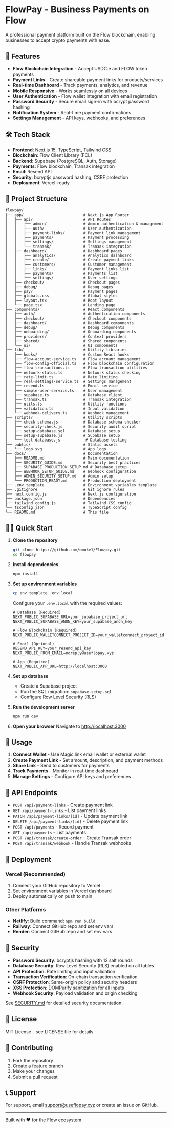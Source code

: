# FlowPay - Business Payments on Flow

A professional payment platform built on the Flow blockchain, enabling businesses to accept crypto payments with ease.

## 🚀 Features

- **Flow Blockchain Integration** - Accept USDC.e and FLOW token payments
- **Payment Links** - Create shareable payment links for products/services
- **Real-time Dashboard** - Track payments, analytics, and revenue
- **Mobile Responsive** - Works seamlessly on all devices
- **User Authentication** - Flow wallet integration with email registration
- **Password Security** - Secure email sign-in with bcrypt password hashing
- **Notification System** - Real-time payment confirmations
- **Settings Management** - API keys, webhooks, and preferences

## 🛠️ Tech Stack

- **Frontend**: Next.js 15, TypeScript, Tailwind CSS
- **Blockchain**: Flow Client Library (FCL)
- **Backend**: Supabase (PostgreSQL, Auth, Storage)
- **Payments**: Flow blockchain, Transak integration
- **Email**: Resend API
- **Security**: bcryptjs password hashing, CSRF protection
- **Deployment**: Vercel-ready

## 📁 Project Structure

```
flowpay/
├── app/                          # Next.js App Router
│   ├── api/                      # API Routes
│   │   ├── admin/                # Admin authentication & management
│   │   ├── auth/                 # User authentication
│   │   ├── payment-links/        # Payment link management
│   │   ├── payments/             # Payment processing
│   │   ├── settings/             # Settings management
│   │   └── transak/              # Transak integration
│   ├── dashboard/                # Dashboard pages
│   │   ├── analytics/            # Analytics dashboard
│   │   ├── create/               # Create payment links
│   │   ├── customers/            # Customer management
│   │   ├── links/                # Payment links list
│   │   ├── payments/             # Payments list
│   │   └── settings/             # User settings
│   ├── checkout/                 # Checkout pages
│   ├── debug/                    # Debug pages
│   ├── pay/                      # Payment pages
│   ├── globals.css               # Global styles
│   ├── layout.tsx                # Root layout
│   └── page.tsx                  # Landing page
├── components/                   # React Components
│   ├── auth/                     # Authentication components
│   ├── checkout/                 # Checkout components
│   ├── dashboard/                # Dashboard components
│   ├── debug/                    # Debug components
│   ├── onboarding/               # Onboarding components
│   ├── providers/                # Context providers
│   ├── shared/                   # Shared components
│   └── ui/                       # UI components
├── lib/                          # Utility libraries
│   ├── hooks/                    # Custom React hooks
│   ├── flow-account-service.ts   # Flow account management
│   ├── flow-config-official.ts   # Flow blockchain configuration
│   ├── flow-transactions.ts      # Flow transaction utilities
│   ├── network-status.ts         # Network status checking
│   ├── rate-limit.ts             # Rate limiting
│   ├── real-settings-service.ts  # Settings management
│   ├── resend.ts                 # Email service
│   ├── simple-user-service.ts    # User management
│   ├── supabase.ts               # Database client
│   ├── transak.ts                # Transak integration
│   ├── utils.ts                  # Utility functions
│   ├── validation.ts             # Input validation
│   └── webhook-delivery.ts       # Webhook management
├── scripts/                      # Utility scripts
│   ├── check-schema.js           # Database schema checker
│   ├── security-check.js         # Security audit script
│   ├── setup-database.sql        # Database setup
│   ├── setup-supabase.js         # Supabase setup
│   └── test-database.js           # Database testing
├── public/                       # Static assets
│   └── logo.svg                  # App logo
├── docs/                         # Documentation
│   ├── README.md                 # Main documentation
│   ├── SECURITY_GUIDE.md         # Security best practices
│   ├── SUPABASE_PRODUCTION_SETUP.md # Database setup
│   ├── WEBHOOK_SETUP_GUIDE.md    # Webhook configuration
│   ├── ADMIN_SECURITY_SETUP.md   # Admin setup
│   └── PRODUCTION_READY.md       # Production deployment
├── .env.template                 # Environment variables template
├── .gitignore                    # Git ignore rules
├── next.config.js                # Next.js configuration
├── package.json                  # Dependencies
├── tailwind.config.js            # Tailwind CSS config
└── tsconfig.json                 # TypeScript config
└── README.md                     # This file
```

## 🏃‍♂️ Quick Start

1. **Clone the repository**
   ```bash
   git clone https://github.com/omoke1/Flowpay.git
   cd flowpay
   ```

2. **Install dependencies**
   ```bash
   npm install
   ```

3. **Set up environment variables**
   ```bash
   cp env.template .env.local
   ```
   
   Configure your `.env.local` with the required values:
   ```env
   # Database (Required)
   NEXT_PUBLIC_SUPABASE_URL=your_supabase_project_url
   NEXT_PUBLIC_SUPABASE_ANON_KEY=your_supabase_anon_key
   
   # Flow Blockchain (Required)
   NEXT_PUBLIC_WALLETCONNECT_PROJECT_ID=your_walletconnect_project_id
   
   # Email (Optional)
   RESEND_API_KEY=your_resend_api_key
   NEXT_PUBLIC_FROM_EMAIL=noreply@useflopay.xyz
   
   # App (Required)
   NEXT_PUBLIC_APP_URL=http://localhost:3000
   ```

4. **Set up database**
   - Create a Supabase project
   - Run the SQL migration: `supabase-setup.sql`
   - Configure Row Level Security (RLS)

5. **Run the development server**
   ```bash
   npm run dev
   ```

6. **Open your browser**
   Navigate to [http://localhost:3000](http://localhost:3000)

## 📱 Usage

1. **Connect Wallet** - Use Magic.link email wallet or external wallet
2. **Create Payment Link** - Set amount, description, and payment methods
3. **Share Link** - Send to customers for payments
4. **Track Payments** - Monitor in real-time dashboard
5. **Manage Settings** - Configure API keys and preferences

## 🔧 API Endpoints

- `POST /api/payment-links` - Create payment link
- `GET /api/payment-links` - List payment links
- `PATCH /api/payment-links/[id]` - Update payment link
- `DELETE /api/payment-links/[id]` - Delete payment link
- `POST /api/payments` - Record payment
- `GET /api/payments` - List payments
- `POST /api/transak/create-order` - Create Transak order
- `POST /api/transak/webhook` - Handle Transak webhooks

## 🚀 Deployment

### Vercel (Recommended)
1. Connect your GitHub repository to Vercel
2. Set environment variables in Vercel dashboard
3. Deploy automatically on push to main

### Other Platforms
- **Netlify**: Build command: `npm run build`
- **Railway**: Connect GitHub repo and set env vars
- **Render**: Connect GitHub repo and set env vars

## 🔐 Security

- **Password Security**: bcryptjs hashing with 12 salt rounds
- **Database Security**: Row Level Security (RLS) enabled on all tables
- **API Protection**: Rate limiting and input validation
- **Transaction Verification**: On-chain transaction verification
- **CSRF Protection**: Same-origin policy and security headers
- **XSS Protection**: DOMPurify sanitization for all inputs
- **Webhook Security**: Payload validation and origin checking

See [SECURITY.md](SECURITY.md) for detailed security documentation.

## 📄 License

MIT License - see LICENSE file for details

## 🤝 Contributing

1. Fork the repository
2. Create a feature branch
3. Make your changes
4. Submit a pull request

## 📞 Support

For support, email support@useflopay.xyz or create an issue on GitHub.

---

Built with ❤️ for the Flow ecosystem